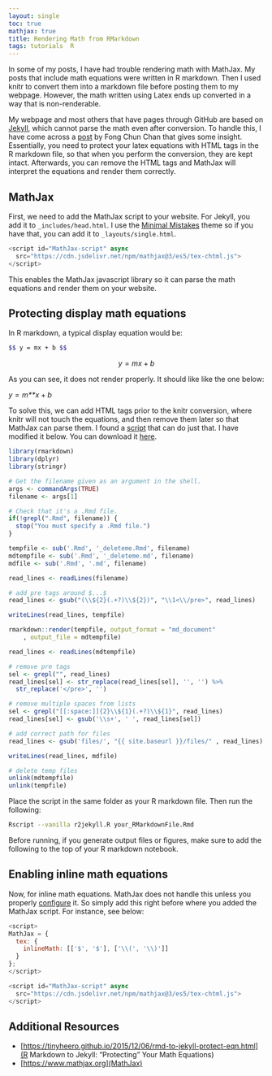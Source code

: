 ```yaml
---
layout: single
toc: true
mathjax: true
title: Rendering Math from RMarkdown
tags: tutorials  R
---
```


In some of my posts, I have had trouble rendering math with MathJax. My
posts that include math equations were written in R markdown. Then I
used knitr to convert them into a markdown file before posting them to
my webpage. However, the math written using Latex ends up converted in a
way that is non-renderable.

My webpage and most others that have pages through GitHub are based on
[Jekyll](https://jekyllrb.com), which cannot parse the math even after
conversion. To handle this, I have come across a
[post](https://tinyheero.github.io/2015/12/06/rmd-to-jekyll-protect-eqn.html)
by Fong Chun Chan that gives some insight. Essentially, you need to
protect your latex equations with HTML tags in the R markdown file, so
that when you perform the conversion, they are kept intact. Afterwards,
you can remove the HTML tags and MathJax will interpret the equations
and render them correctly.

## MathJax

First, we need to add the MathJax script to your website. For Jekyll,
you add it to `_includes/head.html`. I use the [Minimal
Mistakes](https://mmistakes.github.io/minimal-mistakes/) theme so if you
have that, you can add it to `_layouts/single.html`.

``` js
<script id="MathJax-script" async
  src="https://cdn.jsdelivr.net/npm/mathjax@3/es5/tex-chtml.js">
</script>
```

This enables the MathJax javascript library so it can parse the math
equations and render them on your website.

## Protecting display math equations

In R markdown, a typical display equation would be:

``` bash
$$ y = mx + b $$
```

$$ y = mx + b $$

As you can see, it does not render properly. It should like like the one
below:

*y* = *m**x* + *b*

To solve this, we can add HTML tags prior to the knitr conversion, where
knitr will not touch the equations, and then remove them later so that
MathJax can parse them. I found a
[script](https://gist.github.com/emanuelhuber/11835e6840868029d7c4721b7f7bf465)
that can do just that. I have modified it below. You can download it
[here](https://github.com/danhtruong/danhtruong.github.io/blob/master/assets/files/r2jekyll.R).

``` r
library(rmarkdown)
library(dplyr)
library(stringr)

# Get the filename given as an argument in the shell.
args <- commandArgs(TRUE)
filename <- args[1]

# Check that it's a .Rmd file.
if(!grepl(".Rmd", filename)) {
  stop("You must specify a .Rmd file.")
}

tempfile <- sub('.Rmd', '_deleteme.Rmd', filename)
mdtempfile <- sub('.Rmd', '_deleteme.md', filename)
mdfile <- sub('.Rmd', '.md', filename)

read_lines <- readLines(filename)

# add pre tags around $...$
read_lines <- gsub("(\\${2}(.+?)\\${2})", "\\1<\\/pre>", read_lines)

writeLines(read_lines, tempfile)

rmarkdown::render(tempfile, output_format = "md_document"
    , output_file = mdtempfile)

read_lines <- readLines(mdtempfile)

# remove pre tags
sel <- grepl("", read_lines)
read_lines[sel] <- str_replace(read_lines[sel], '', '') %>%
  str_replace('</pre>', '') 

# remove multiple spaces from lists
sel <- grepl("[[:space:]]{2}\\${1}(.+?)\\${1}", read_lines)
read_lines[sel] <- gsub('\\s+', ' ', read_lines[sel])

# add correct path for files
read_lines <- gsub('files/', "{{ site.baseurl }}/files/" , read_lines) # this one is for me to add correct file path when you have output files, but you can change it to where your files are. 

writeLines(read_lines, mdfile)

# delete temp files
unlink(mdtempfile)
unlink(tempfile)
```

Place the script in the same folder as your R markdown file. Then run
the following:

``` bash
Rscript --vanilla r2jekyll.R your_RMarkdownFile.Rmd
```

Before running, if you generate output files or figures, make sure to
add the following to the top of your R markdown notebook.

## Enabling inline math equations

Now, for inline math equations. MathJax does not handle this unless you
properly
[configure](https://docs.mathjax.org/en/v2.7-latest/options/preprocessors/tex2jax.html)
it. So simply add this right before where you added the MathJax script.
For instance, see below:

``` js
<script>
MathJax = {
  tex: {
    inlineMath: [['$', '$'], ['\\(', '\\)']]
  }
};
</script>

<script id="MathJax-script" async
  src="https://cdn.jsdelivr.net/npm/mathjax@3/es5/tex-chtml.js">
</script>
```

## Additional Resources

-   [https://tinyheero.github.io/2015/12/06/rmd-to-jekyll-protect-eqn.html](R
    Markdown to Jekyll: “Protecting” Your Math Equations)
-   [https://www.mathjax.org](MathJax)
